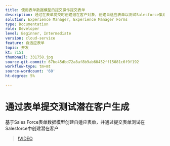 ```yaml
---
title: 使用表单数据模型的提交操作提交表单
description: 通过在表单提交时创建潜在客户对象，创建自适应表单以测试Salesforce集成
solution: Experience Manager, Experience Manager Forms
type: Documentation
role: Developer
level: Beginner, Intermediate
version: cloud-service
feature: 自适应表单
topic: 开发
kt: 7151
thumbnail: 331758.jpg
source-git-commit: 67be45dbd72a8af8b9ab60452ff15081c6f9f192
workflow-type: tm+mt
source-wordcount: '60'
ht-degree: 5%

---
```



# 通过表单提交测试潜在客户生成

基于Sales Force表单数据模型创建自适应表单，并通过提交表单测试在Salesforce中创建潜在客户

>[!VIDEO](https://video.tv.adobe.com/v/331758?quality=12&learn=on)
